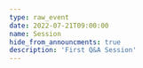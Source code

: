 ```yaml
---
type: raw_event
date: 2022-07-21T09:00:00
name: Session
hide_from_announcments: true
description: 'First Q&A Session'
---
```

